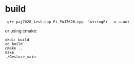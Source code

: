 # build

```
 g++ paj7620_test.cpp Pi_PAJ7620.cpp -lwiringPi  -o a.out
```

or using cmake:

```
mkdir build
cd build
cmake ..
make
./Gesture_main
```
